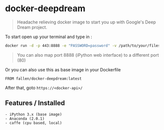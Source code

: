 # docker-deepdream
> Headache relieving docker image to start you up with Google's Deep Dream project.

To start open up your terminal and type in :
```bash
docker run -d -p 443:8888 -e "PASSWORD=password" -v /path/to/your/files:/src fallen90/docker-deepdream
```
> You can also map port 8888 (iPython web interface) to a different port (80)

Or you can also use this as base image in your Dockerfile

`FROM fallen/docker-deepdream:latest`

After that, goto `https://<docker-api>/`

## Features / Installed
	- iPython 3.x (base image)
	- Anaconda (2.0.1)
	- caffe (cpu based, local)